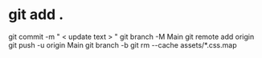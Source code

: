 # git add .
git commit -m " < update text > "
git branch -M Main
git remote add origin
git push -u origin Main
git branch -b
git rm --cache assets/*.css.map
